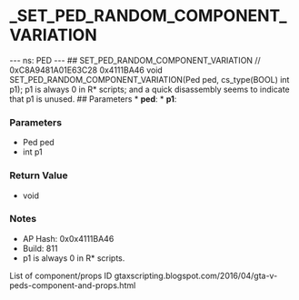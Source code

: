 # _SET_PED_RANDOM_COMPONENT_VARIATION

--- ns: PED --- ## SET_PED_RANDOM_COMPONENT_VARIATION  // 0xC8A9481A01E63C28 0x4111BA46 void SET_PED_RANDOM_COMPONENT_VARIATION(Ped ped, cs_type(BOOL) int p1);  p1 is always 0 in R* scripts; and a quick disassembly seems to indicate that p1 is unused.  ## Parameters * **ped**: * **p1**:

### Parameters
* Ped ped
* int p1

### Return Value
* void

### Notes
* AP Hash: 0x0x4111BA46
* Build: 811
* p1 is always 0 in R* scripts.

List of component/props ID
gtaxscripting.blogspot.com/2016/04/gta-v-peds-component-and-props.html

